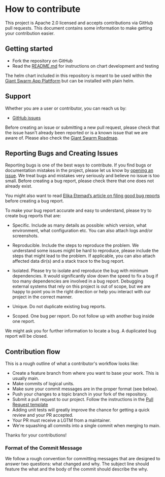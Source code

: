 # How to contribute

This project is Apache 2.0 licensed and accepts contributions via GitHub pull requests. This document contains some information to make getting your contribution easier.

## Getting started

- Fork the repository on GitHub
- Read the [README.md](https://github.com/giantswarm/kong-app/blob/main/README.md) for instructions on chart development and testing

The helm chart included in this repository is meant to be used within the [Giant Swarm App Plattform](https://docs.giantswarm.io/getting-started/app-platform/) but can be installed with plain helm.

## Support

Whether you are a user or contributor, you can reach us by:

- [GitHub issues][github_issues]

Before creating an issue or submitting a new pull request, please check that the issue hasn't already been reported or is a known issue that we are aware of. Please also check the [Giant Swarm Roadmap](https://github.com/giantswarm/roadmap/).

## Reporting Bugs and Creating Issues

Reporting bugs is one of the best ways to contribute. If you find bugs or documentation mistakes in the project, please let us know by [opening an issue][github_issues]. We treat bugs and mistakes very seriously and believe no issue is too small. Before creating a bug report, please check there that one does not already exist.

You might also want to read [Elika Etemad’s article on filing good bug reports](http://fantasai.inkedblade.net/style/talks/filing-good-bugs/) before creating a bug report.

To make your bug report accurate and easy to understand, please try to create bug reports that are:

- Specific. Include as many details as possible: which version, what environment, what configuration etc. You can also attach logs and/or screenshots.

- Reproducible. Include the steps to reproduce the problem. We understand some issues might be hard to reproduce, please include the steps that might lead to the problem. If applicable, you can also attach affected data dir(s) and a stack trace to the bug report.

- Isolated. Please try to isolate and reproduce the bug with minimum dependencies. It would significantly slow down the speed to fix a bug if too many dependencies are involved in a bug report. Debugging external systems that rely on this project is out of scope, but we are happy to point you in the right direction or help you interact with our project in the correct manner.

- Unique. Do not duplicate existing bug reports.

- Scoped. One bug per report. Do not follow up with another bug inside one report.


We might ask you for further information to locate a bug. A duplicated bug report will be closed.

## Contribution flow

This is a rough outline of what a contributor's workflow looks like:

- Create a feature branch from where you want to base your work. This is usually main.
- Make commits of logical units.
- Make sure your commit messages are in the proper format (see below).
- Push your changes to a topic branch in your fork of the repository.
- Submit a pull request to our project. Follow the instructions in the [Pull Request template](https://github.com/giantswarm/kong-app/blob/main/.github/pull_request_template.md)
- Adding unit tests will greatly improve the chance for getting a quick review and your PR accepted.
- Your PR must receive a LGTM from a maintainer.
- We're squashing all commits into a single commit when merging to main.

Thanks for your contributions!

### Format of the Commit Message

We follow a rough convention for committing messages that are designed to answer two questions: what changed and why. The subject line should feature the what and the body of the commit should describe the why.

[github_issues]: https://github.com/giantswarm/kong-app/issues/new
